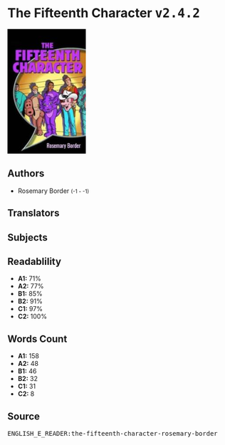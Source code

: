 # The Fifteenth Character <kbd>v2.4.2</kbd>

![](./cover.medium.jpg "")

## Authors


 - Rosemary Border <small>(-1 - -1)</small>

## Translators



## Subjects



## Readablility


 - **A1:** 71%
 - **A2:** 77%
 - **B1:** 85%
 - **B2:** 91%
 - **C1:** 97%
 - **C2:** 100%

## Words Count


 - **A1:** 158
 - **A2:** 48
 - **B1:** 46
 - **B2:** 32
 - **C1:** 31
 - **C2:** 8

## Source


<kbd>ENGLISH_E_READER:the-fifteenth-character-rosemary-border</kbd>
